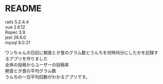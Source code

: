 # README

rails  5.2.4.4  
vue    2.6.12  
Rspec  3.9  
jest   26.6.0  
mysql  8.0.21


ワンちゃんの日記に朝食と夕食のグラム数とうんちを何時何分にしたかを記録するアプリを作りました  
全体の投稿からユーザーの投稿率  
朝食と夕食の平均グラム数  
うんちの一日平均回数がわかるアプリです。  

